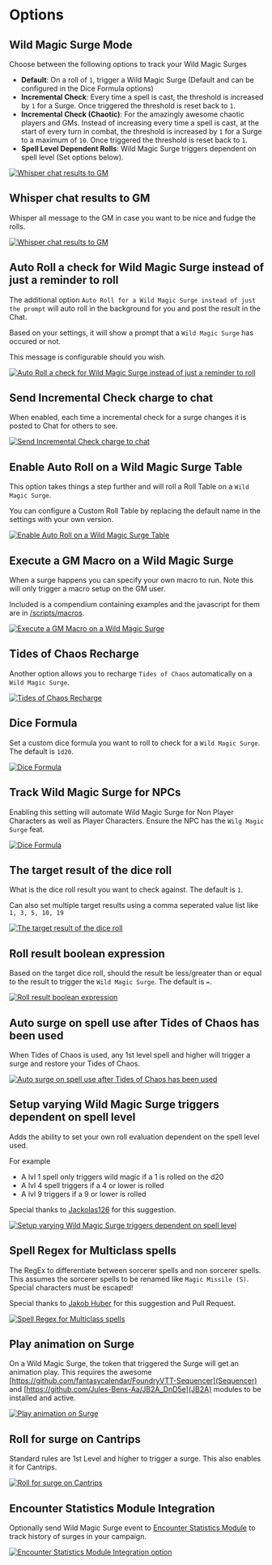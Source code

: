 # Options

## Wild Magic Surge Mode

Choose between the following options to track your Wild Magic Surges

- **Default**: On a roll of `1`, trigger a Wild Magic Surge (Default and can be configured in the Dice Formula options)
- **Incremental Check**: Every time a spell is cast, the threshold is increased by `1` for a Surge. Once triggered the threshold is reset back to `1`.
- **Incremental Check (Chaotic)**: For the amazingly awesome chaotic players and GMs. Instead of increasing every time a spell is cast, at the start of every turn in combat, the threshold is increased by `1` for a Surge to a maximum of `10`. Once triggered the threshold is reset back to `1`.
- **Spell Level Dependent Rolls**: Wild Magic Surge triggers dependent on spell level (Set options below).

[![Whisper chat results to GM](https://raw.githubusercontent.com/johnnolan/wild-magic-surge-5e/main/images/settings.jpg)](https://raw.githubusercontent.com/johnnolan/wild-magic-surge-5e/main/images/settings.jpg)

## Whisper chat results to GM

Whisper all message to the GM in case you want to be nice and fudge the rolls.

[![Whisper chat results to GM](https://raw.githubusercontent.com/johnnolan/wild-magic-surge-5e/main/images/whisper-chat.jpg)](https://raw.githubusercontent.com/johnnolan/wild-magic-surge-5e/main/images/whisper-chat.jpg)

## Auto Roll a check for Wild Magic Surge instead of just a reminder to roll

The additional option `Auto Roll for a Wild Magic Surge instead of just the prompt` will auto roll in the background for you and post the result in the Chat.

Based on your settings, it will show a prompt that a `Wild Magic Surge` has occured or not.

This message is configurable should you wish.

[![Auto Roll a check for Wild Magic Surge instead of just a reminder to roll](https://raw.githubusercontent.com/johnnolan/wild-magic-surge-5e/main/images/auto-roll-check.jpg)](https://raw.githubusercontent.com/johnnolan/wild-magic-surge-5e/main/images/auto-roll-check.jpg)

## Send Incremental Check charge to chat

When enabled, each time a incremental check for a surge changes it is posted to Chat for others to see.

[![Send Incremental Check charge to chat](https://raw.githubusercontent.com/johnnolan/wild-magic-surge-5e/main/images/increment-chat.jpg)](https://raw.githubusercontent.com/johnnolan/wild-magic-surge-5e/main/images/increment-chat.jpg)

## Enable Auto Roll on a Wild Magic Surge Table

This option takes things a step further and will roll a Roll Table on a `Wild Magic Surge`.

You can configure a Custom Roll Table by replacing the default name in the settings with your own version.

[![Enable Auto Roll on a Wild Magic Surge Table](https://raw.githubusercontent.com/johnnolan/wild-magic-surge-5e/main/images/enable-auto-roll-table.jpg)](https://raw.githubusercontent.com/johnnolan/wild-magic-surge-5e/main/images/enable-auto-roll-table.jpg)

## Execute a GM Macro on a Wild Magic Surge

When a surge happens you can specify your own macro to run. Note this will only trigger a macro setup on the GM user.

Included is a compendium containing examples and the javascript for them are in [/scripts/macros](../scripts/macros/).

[![Execute a GM Macro on a Wild Magic Surge](https://raw.githubusercontent.com/johnnolan/wild-magic-surge-5e/main/images/macro-surge.jpg)](https://raw.githubusercontent.com/johnnolan/wild-magic-surge-5e/main/images/macro-surge.jpg)

## Tides of Chaos Recharge

Another option allows you to recharge `Tides of Chaos` automatically on a `Wild Magic Surge`.

[![Tides of Chaos Recharge](https://raw.githubusercontent.com/johnnolan/wild-magic-surge-5e/main/images/tides-of-chaos.jpg)](https://raw.githubusercontent.com/johnnolan/wild-magic-surge-5e/main/images/tides-of-chaos.jpg)

## Dice Formula

Set a custom dice formula you want to roll to check for a `Wild Magic Surge`. The default is `1d20`.

[![Dice Formula](https://raw.githubusercontent.com/johnnolan/wild-magic-surge-5e/main/images/dice-formula.jpg)](https://raw.githubusercontent.com/johnnolan/wild-magic-surge-5e/main/images/dice-formula.jpg)

## Track Wild Magic Surge for NPCs

Enabling this setting will automate Wild Magic Surge for Non Player Characters as well as Player Characters. Ensure the NPC has the `Wilg Magic Surge` feat.

[![Dice Formula](https://raw.githubusercontent.com/johnnolan/wild-magic-surge-5e/main/images/track-npcs.jpg)](https://raw.githubusercontent.com/johnnolan/wild-magic-surge-5e/main/images/track-npcs.jpg)

## The target result of the dice roll

What is the dice roll result you want to check against. The default is `1`.

Can also set multiple target results using a comma seperated value list like `1, 3, 5, 10, 19`

[![The target result of the dice roll](https://raw.githubusercontent.com/johnnolan/wild-magic-surge-5e/main/images/target-result-dice-roll.jpg)](https://raw.githubusercontent.com/johnnolan/wild-magic-surge-5e/main/images/target-result-dice-roll.jpg)

## Roll result boolean expression

Based on the target dice roll, should the result be less/greater than or equal to the result to trigger the `Wild Magic Surge`. The default is `=`.

[![Roll result boolean expression](https://raw.githubusercontent.com/johnnolan/wild-magic-surge-5e/main/images/roll-result-boolean.jpg)](https://raw.githubusercontent.com/johnnolan/wild-magic-surge-5e/main/images/roll-result-boolean.jpg)

## Auto surge on spell use after Tides of Chaos has been used

When Tides of Chaos is used, any 1st level spell and higher will trigger a surge and restore your Tides of Chaos.

[![Auto surge on spell use after Tides of Chaos has been used](https://raw.githubusercontent.com/johnnolan/wild-magic-surge-5e/main/images/auto-surge-toc.jpg)](https://raw.githubusercontent.com/johnnolan/wild-magic-surge-5e/main/images/auto-surge-toc.jpg)

## Setup varying Wild Magic Surge triggers dependent on spell level

Adds the ability to set your own roll evaluation dependent on the spell level used.

For example

- A lvl 1 spell only triggers wild magic if a 1 is rolled on the d20
- A lvl 4 spell triggers if a 4 or lower is rolled
- A lvl 9 triggers if a 9 or lower is rolled

Special thanks to [Jackolas126](https://github.com/Jackolas126) for this suggestion.

[![Setup varying Wild Magic Surge triggers dependent on spell level](https://raw.githubusercontent.com/johnnolan/wild-magic-surge-5e/main/images/varying-triggers.jpg)](https://raw.githubusercontent.com/johnnolan/wild-magic-surge-5e/main/images/varying-triggers.jpg)

## Spell Regex for Multiclass spells

The RegEx to differentiate between sorcerer spells and non sorcerer spells. This assumes the sorcerer spells to be renamed like `Magic Missile (S)`. Special characters must be escaped!

Special thanks to [Jakob Huber](https://github.com/gh7531) for this suggestion and Pull Request.

[![Spell Regex for Multiclass spells](https://raw.githubusercontent.com/johnnolan/wild-magic-surge-5e/main/images/multiclass-regex.jpg)](https://raw.githubusercontent.com/johnnolan/wild-magic-surge-5e/main/images/multiclass-regex.jpg)

## Play animation on Surge

On a Wild Magic Surge, the token that triggered the Surge will get an animation play. This requires the awesome [https://github.com/fantasycalendar/FoundryVTT-Sequencer](Sequencer) and [https://github.com/Jules-Bens-Aa/JB2A_DnD5e](JB2A) modules to be installed and active.

[![Play animation on Surge](https://raw.githubusercontent.com/johnnolan/wild-magic-surge-5e/main/images/play-animation.jpg)](https://raw.githubusercontent.com/johnnolan/wild-magic-surge-5e/main/images/play-animation.jpg)

## Roll for surge on Cantrips

Standard rules are 1st Level and higher to trigger a surge. This also enables it for Cantrips.

[![Roll for surge on Cantrips](https://raw.githubusercontent.com/johnnolan/wild-magic-surge-5e/main/images/roll-cantrips.jpg)](https://raw.githubusercontent.com/johnnolan/wild-magic-surge-5e/main/images/roll-cantrips.jpg)

## Encounter Statistics Module Integration

Optionally send Wild Magic Surge event to [Encounter Statistics Module](https://github.com/johnnolan/encounter-stats) to track history of surges in your campaign.

[![Encounter Statistics Module Integration option](https://raw.githubusercontent.com/johnnolan/wild-magic-surge-5e/main/images/encounter-statistics.jpg)](https://raw.githubusercontent.com/johnnolan/wild-magic-surge-5e/main/images/encounter-statistics.jpg)
